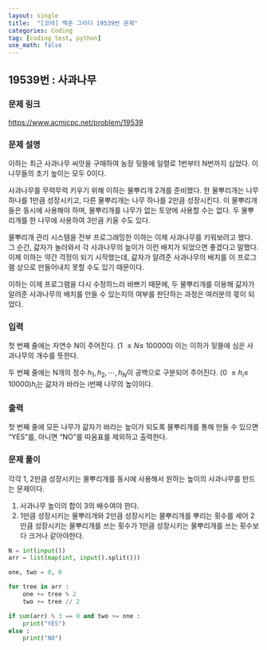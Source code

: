 ```yaml
---
layout: single
title:  "[코테] 백준 그리디 19539번 문제"
categories: Coding
tag: [coding test, python]
use_math: false
---
```


## 19539번 : 사과나무
### 문제 링크
<https://www.acmicpc.net/problem/19539>

### 문제 설명
이하는 최근 사과나무 씨앗을 구매하여 농장 뒷뜰에 일렬로 1번부터 N번까지 심었다. 이 나무들의 초기 높이는 모두 0이다.

사과나무를 무럭무럭 키우기 위해 이하는 물뿌리개 2개를 준비했다. 한 물뿌리개는 나무 하나를 1만큼 성장시키고, 다른 물뿌리개는 나무 하나를 2만큼 성장시킨다. 이 물뿌리개들은 동시에 사용해야 하며, 물뿌리개를 나무가 없는 토양에 사용할 수는 없다. 두 물뿌리개를 한 나무에 사용하여 3만큼 키울 수도 있다.

물뿌리개 관리 시스템을 전부 프로그래밍한 이하는 이제 사과나무를 키워보려고 했다. 그 순간, 갊자가 놀러와서 각 사과나무의 높이가 이런 배치가 되었으면 좋겠다고 말했다. 이제 이하는 약간 걱정이 되기 시작했는데, 갊자가 알려준 사과나무의 배치를 이 프로그램 상으로 만들어내지 못할 수도 있기 때문이다.

이하는 이제 프로그램을 다시 수정하느라 바쁘기 때문에, 두 물뿌리개를 이용해 갊자가 알려준 사과나무의 배치를 만들 수 있는지의 여부를 판단하는 과정은 여러분의 몫이 되었다.

### 입력
첫 번째 줄에는 자연수 N이 주어진다. (1 $\leq N \leq$ 100000) 이는 이하가 뒷뜰에 심은 사과나무의 개수를 뜻한다.

두 번째 줄에는 N개의 정수 $h_1,h_2,\cdots,h_N$이 공백으로 구분되어 주어진다. (0 $\leq h_i \leq$ 10000)$h_i$는 갊자가 바라는 i번째 나무의 높이이다.

### 출력
첫 번째 줄에 모든 나무가 갊자가 바라는 높이가 되도록 물뿌리개를 통해 만들 수 있으면 “YES”를, 아니면 “NO”를 따옴표를 제외하고 출력한다.

### 문제 풀이
각각 1, 2만큼 성장시키는 물뿌리개를 동시에 사용해서 원하는 높이의 사과나무를 만드는 문제이다.

1. 사과나무 높이의 합이 3의 배수여야 한다. 
2. 1만큼 성장시키는 물뿌리개와 2만큼 성장시키는 물뿌리개를 뿌리는 횟수를 세어 2만큼 성장시키는 물뿌리개를 쓰는 횟수가 1만큼 성장시키는 물뿌리개를 쓰는 횟수보다 크거나 같아야한다.


```python
N = int(input())
arr = list(map(int, input().split()))

one, two = 0, 0

for tree in arr : 
    one += tree % 2
    two += tree // 2

if sum(arr) % 3 == 0 and two >= one :
    print("YES")
else : 
    print("NO")
```
